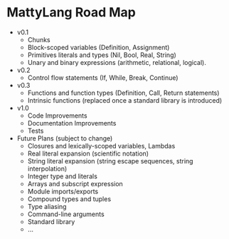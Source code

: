 # MattyLang Road Map

- v0.1
	- Chunks
	- Block-scoped variables (Definition, Assignment)
	- Primitives literals and types (Nil, Bool, Real, String)
	- Unary and binary expressions (arithmetic, relational, logical).
- v0.2
	- Control flow statements (If, While, Break, Continue)
- v0.3
	- Functions and function types (Definition, Call, Return statements)
	- Intrinsic functions (replaced once a standard library is introduced)
- v1.0
	- Code Improvements
	- Documentation	Improvements
	- Tests
- Future Plans (subject to change)
	- Closures and lexically-scoped variables, Lambdas
	- Real literal expansion (scientific notation)
	- String literal expansion (string escape sequences, string interpolation)
	- Integer type and literals
	- Arrays and subscript expression
	- Module imports/exports
	- Compound types and tuples
	- Type aliasing
	- Command-line arguments
	- Standard library
	- ...
